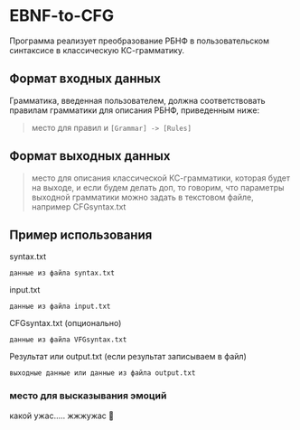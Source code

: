 # EBNF-to-CFG
Программа реализует преобразование РБНФ в пользовательском синтаксисе в классическую КС-грамматику.
## Формат входных данных
Грамматика, введенная пользователем, должна соответствовать правилам грамматики для описания РБНФ, приведенным ниже:
> место для правил и ```[Grammar] -> [Rules]```
## Формат выходных данных
> место для описания классической КС-грамматики, которая будет на выходе, и если будем делать доп, то говорим, что параметры выходной грамматики можно задать в текстовом файле, например CFGsyntax.txt 
## Пример использования
syntax.txt
```
данные из файла syntax.txt
```

input.txt
```
данные из файла input.txt
```

CFGsyntax.txt (опционально)
```
данные из файла VFGsyntax.txt
```

Результат или output.txt (если результат записываем в файл)
```
выходные данные или данные из файла output.txt
```
### место для высказывания эмоций 
какой ужас.....
жжжужас 🐝
